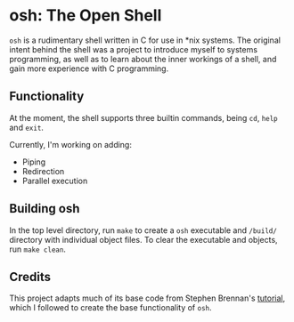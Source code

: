 # osh: The Open Shell

```osh``` is a rudimentary shell written in C for use in *nix systems. The original intent behind the shell was a project to introduce myself to systems programming, as well as to learn about the inner workings of a shell, and gain more experience with C programming.

## Functionality

At the moment, the shell supports three builtin commands, being ```cd```, ```help``` and ```exit```. 

Currently, I'm working on adding:
* Piping
* Redirection
* Parallel execution

## Building osh

In the top level directory, run ```make``` to create a ```osh``` executable and ```/build/``` directory with individual object files. To clear the executable and objects, run ```make clean```.

## Credits

This project adapts much of its base code from Stephen Brennan's [tutorial](https://brennan.io/2015/01/16/write-a-shell-in-c/), which I followed to create the base functionality of ```osh```.